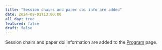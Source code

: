```yaml
---
title: "Session chairs and paper doi info are added"
date: 2024-09-01T13:00:00
all_day: true
featured: false
draft: false
---
```

Session chairs and paper doi information are added to the [Program](/program/) page.
